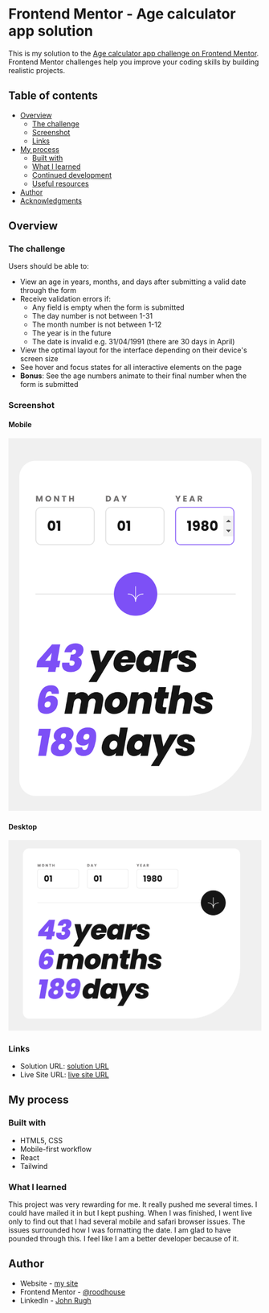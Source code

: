 # Frontend Mentor - Age calculator app solution

This is my solution to the [Age calculator app challenge on Frontend Mentor](https://www.frontendmentor.io/challenges/age-calculator-app-dF9DFFpj-Q). Frontend Mentor challenges help you improve your coding skills by building realistic projects. 

## Table of contents

- [Overview](#overview)
  - [The challenge](#the-challenge)
  - [Screenshot](#screenshot)
  - [Links](#links)
- [My process](#my-process)
  - [Built with](#built-with)
  - [What I learned](#what-i-learned)
  - [Continued development](#continued-development)
  - [Useful resources](#useful-resources)
- [Author](#author)
- [Acknowledgments](#acknowledgments)

## Overview

### The challenge

Users should be able to:

- View an age in years, months, and days after submitting a valid date through the form
- Receive validation errors if:
  - Any field is empty when the form is submitted
  - The day number is not between 1-31
  - The month number is not between 1-12
  - The year is in the future
  - The date is invalid e.g. 31/04/1991 (there are 30 days in April)
- View the optimal layout for the interface depending on their device's screen size
- See hover and focus states for all interactive elements on the page
- **Bonus**: See the age numbers animate to their final number when the form is submitted

### Screenshot

#### Mobile
![](/src/assets/images/mb.png)

#### Desktop
![](/src/assets/images/dt.png)


### Links

- Solution URL: [solution URL](https://github.com/roodhouse/frontend-mentor-age-calc)
- Live Site URL: [live site URL](https://age.rugh.us)

## My process

### Built with

- HTML5, CSS
- Mobile-first workflow
- React
- Tailwind

### What I learned

This project was very rewarding for me. It really pushed me several times. I could have mailed it in but I kept pushing. When I was finished, I went live only to find out that I had several mobile and safari browser issues. The issues surrounded how I was formatting the date. I am glad to have pounded through this. I feel like I am a better developer because of it. 

## Author

- Website - [my site](https://rugh.us)
- Frontend Mentor - [@roodhouse](https://www.frontendmentor.io/profile/roodhouse)
- LinkedIn - [John Rugh](https://www.linkedin.com/in/john-m-rugh/)


